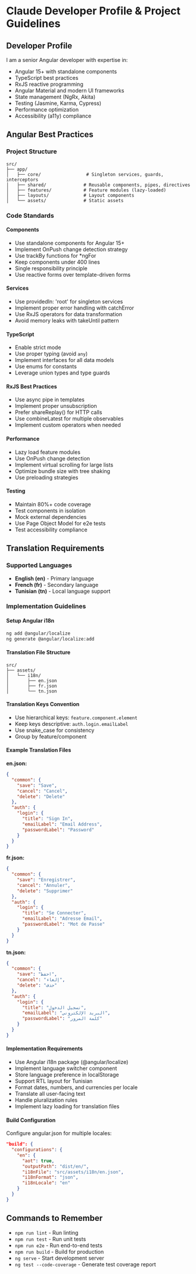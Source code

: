 # Claude Developer Profile & Project Guidelines

## Developer Profile
I am a senior Angular developer with expertise in:
- Angular 15+ with standalone components
- TypeScript best practices
- RxJS reactive programming
- Angular Material and modern UI frameworks
- State management (NgRx, Akita)
- Testing (Jasmine, Karma, Cypress)
- Performance optimization
- Accessibility (a11y) compliance

## Angular Best Practices

### Project Structure
```
src/
├── app/
│   ├── core/                 # Singleton services, guards, interceptors
│   ├── shared/              # Reusable components, pipes, directives
│   ├── features/            # Feature modules (lazy-loaded)
│   ├── layouts/             # Layout components
│   └── assets/              # Static assets
```

### Code Standards

#### Components
- Use standalone components for Angular 15+
- Implement OnPush change detection strategy
- Use trackBy functions for *ngFor
- Keep components under 400 lines
- Single responsibility principle
- Use reactive forms over template-driven forms

#### Services
- Use providedIn: 'root' for singleton services
- Implement proper error handling with catchError
- Use RxJS operators for data transformation
- Avoid memory leaks with takeUntil pattern

#### TypeScript
- Enable strict mode
- Use proper typing (avoid `any`)
- Implement interfaces for all data models
- Use enums for constants
- Leverage union types and type guards

#### RxJS Best Practices
- Use async pipe in templates
- Implement proper unsubscription
- Prefer shareReplay() for HTTP calls
- Use combineLatest for multiple observables
- Implement custom operators when needed

#### Performance
- Lazy load feature modules
- Use OnPush change detection
- Implement virtual scrolling for large lists
- Optimize bundle size with tree shaking
- Use preloading strategies

#### Testing
- Maintain 80%+ code coverage
- Test components in isolation
- Mock external dependencies
- Use Page Object Model for e2e tests
- Test accessibility compliance

## Translation Requirements

### Supported Languages
- **English (en)** - Primary language
- **French (fr)** - Secondary language  
- **Tunisian (tn)** - Local language support

### Implementation Guidelines

#### Setup Angular i18n
```bash
ng add @angular/localize
ng generate @angular/localize:add
```

#### Translation File Structure
```
src/
├── assets/
│   └── i18n/
│       ├── en.json
│       ├── fr.json
│       └── tn.json
```

#### Translation Keys Convention
- Use hierarchical keys: `feature.component.element`
- Keep keys descriptive: `auth.login.emailLabel`
- Use snake_case for consistency
- Group by feature/component

#### Example Translation Files

**en.json:**
```json
{
  "common": {
    "save": "Save",
    "cancel": "Cancel",
    "delete": "Delete"
  },
  "auth": {
    "login": {
      "title": "Sign In",
      "emailLabel": "Email Address",
      "passwordLabel": "Password"
    }
  }
}
```

**fr.json:**
```json
{
  "common": {
    "save": "Enregistrer",
    "cancel": "Annuler", 
    "delete": "Supprimer"
  },
  "auth": {
    "login": {
      "title": "Se Connecter",
      "emailLabel": "Adresse Email",
      "passwordLabel": "Mot de Passe"
    }
  }
}
```

**tn.json:**
```json
{
  "common": {
    "save": "احفظ",
    "cancel": "إلغاء",
    "delete": "حذف"
  },
  "auth": {
    "login": {
      "title": "تسجيل الدخول",
      "emailLabel": "البريد الإلكتروني", 
      "passwordLabel": "كلمة المرور"
    }
  }
}
```

#### Implementation Requirements
- Use Angular i18n package (@angular/localize)
- Implement language switcher component
- Store language preference in localStorage
- Support RTL layout for Tunisian
- Format dates, numbers, and currencies per locale
- Translate all user-facing text
- Handle pluralization rules
- Implement lazy loading for translation files

#### Build Configuration
Configure angular.json for multiple locales:
```json
"build": {
  "configurations": {
    "en": {
      "aot": true,
      "outputPath": "dist/en/",
      "i18nFile": "src/assets/i18n/en.json",
      "i18nFormat": "json",
      "i18nLocale": "en"
    }
  }
}
```

## Commands to Remember
- `npm run lint` - Run linting
- `npm run test` - Run unit tests  
- `npm run e2e` - Run end-to-end tests
- `npm run build` - Build for production
- `ng serve` - Start development server
- `ng test --code-coverage` - Generate test coverage report
